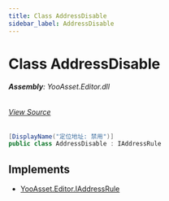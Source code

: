 ```yaml
---
title: Class AddressDisable
sidebar_label: AddressDisable
---
```

# Class AddressDisable


###### **Assembly**: YooAsset.Editor.dll
###### [View Source](https://github.com/tuyoogame/YooAsset-Samples.git/blob/main/Assets/YooAsset/Editor/AssetBundleCollector/DefaultRules/DefaultAddressRule.cs#L5)
```csharp title="Declaration"
[DisplayName("定位地址: 禁用")]
public class AddressDisable : IAddressRule
```

## Implements

* [YooAsset.Editor.IAddressRule](../YooAsset.Editor/IAddressRule.md)
